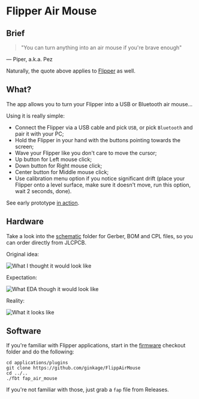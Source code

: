 # Flipper Air Mouse

## Brief

> "You can turn anything into an air mouse if you're brave enough"

 — Piper, a.k.a. Pez

Naturally, the quote above applies to [Flipper](https://flipperzero.one/) as well.

## What?

The app allows you to turn your Flipper into a USB or Bluetooth air mouse...

Using it is really simple:
 * Connect the Flipper via a USB cable and pick `USB`, or pick `Bluetooth` and pair it with your PC;
 * Hold the Flipper in your hand with the buttons pointing towards the screen;
 * Wave your Flipper like you don't care to move the cursor;
 * Up button for Left mouse click;
 * Down button for Right mouse click;
 * Center button for Middle mouse click;
 * Use calibration menu option if you notice significant drift (place your Flipper onto a level surface, make sure it doesn't move, run this option, wait 2 seconds, done).

See early prototype [in action](https://www.youtube.com/watch?v=DdxAmmsYfMA).

## Hardware

Take a look into the [schematic](https://github.com/ginkage/FlippAirMouse/tree/main/schematic) folder for Gerber, BOM and CPL files, so you can order directly from JLCPCB.

Original idea:

![What I thought it would look like](https://github.com/ginkage/FlippAirMouse/blob/main/schematic/schematic.png)

Expectation:

![What EDA though it would look like](https://github.com/ginkage/FlippAirMouse/blob/main/schematic/render.png)

Reality:

![What it looks like](https://github.com/ginkage/FlippAirMouse/blob/main/schematic/flipper.jpg)


## Software

If you're familiar with Flipper applications, start in the [firmware](https://github.com/flipperdevices/flipperzero-firmware) checkout folder and do the following:
```
cd applications/plugins
git clone https://github.com/ginkage/FlippAirMouse
cd ../..
./fbt fap_air_mouse
```
If you're not familiar with those, just grab a `fap` file from Releases.
